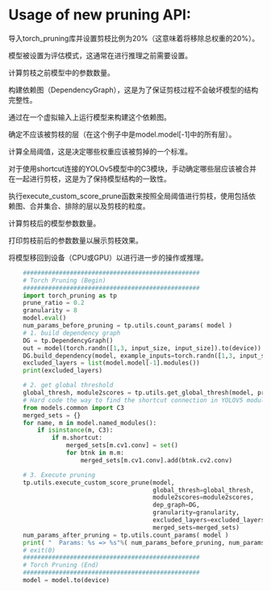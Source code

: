 # Usage of new pruning API:
导入torch_pruning库并设置剪枝比例为20%（这意味着将移除总权重的20%）。

模型被设置为评估模式，这通常在进行推理之前需要设置。

计算剪枝之前模型中的参数数量。

构建依赖图（DependencyGraph），这是为了保证剪枝过程不会破坏模型的结构完整性。

通过在一个虚拟输入上运行模型来构建这个依赖图。

确定不应该被剪枝的层（在这个例子中是model.model[-1]中的所有层）。

计算全局阈值，这是决定哪些权重应该被剪掉的一个标准。

对于使用shortcut连接的YOLOv5模型中的C3模块，手动确定哪些层应该被合并在一起进行剪枝，这是为了保持模型结构的一致性。

执行execute_custom_score_prune函数来按照全局阈值进行剪枝，使用包括依赖图、合并集合、排除的层以及剪枝的粒度。

计算剪枝后的模型参数数量。

打印剪枝前后的参数数量以展示剪枝效果。

将模型移回到设备（CPU或GPU）以进行进一步的操作或推理。
```python
    #################################################
    # Torch Pruning (Begin)
    #################################################
    import torch_pruning as tp
    prune_ratio = 0.2
    granularity = 8
    model.eval()
    num_params_before_pruning = tp.utils.count_params( model )
    # 1. build dependency graph
    DG = tp.DependencyGraph()
    out = model(torch.randn([1,3, input_size, input_size]).to(device))
    DG.build_dependency(model, example_inputs=torch.randn([1,3, input_size, input_size]))
    excluded_layers = list(model.model[-1].modules())
    print(excluded_layers)

    # 2. get global threshold
    global_thresh, module2scores = tp.utils.get_global_thresh(model, prune_ratio=prune_ratio)
    # Hard code the way to find the shortcut connection in YOLOV5 module
    from models.common import C3
    merged_sets = {}
    for name, m in model.named_modules():
        if isinstance(m, C3):
            if m.shortcut:
                merged_sets[m.cv1.conv] = set()
                for btnk in m.m:
                    merged_sets[m.cv1.conv].add(btnk.cv2.conv)

    # 3. Execute pruning
    tp.utils.execute_custom_score_prune(model,
                                        global_thresh=global_thresh,
                                        module2scores=module2scores,
                                        dep_graph=DG,
                                        granularity=granularity,
                                        excluded_layers=excluded_layers,
                                        merged_sets=merged_sets)
    num_params_after_pruning = tp.utils.count_params( model )
    print( "  Params: %s => %s"%( num_params_before_pruning, num_params_after_pruning))
    # exit(0)
    #################################################
    # Torch Pruning (End)
    #################################################
    model = model.to(device)
```
